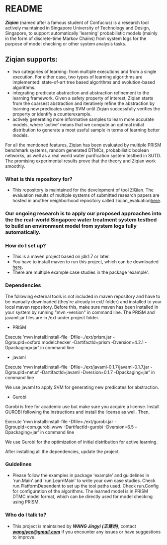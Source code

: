 # README #

***Ziqian*** (named after a famous student of Confucius) is a research tool actively maintained in Singapore University of Technology and Design, Singapore, to support automatically 'learning' probabilistic models (mainly in the form of discrete-time Markov Chains) from system logs for the purpose of model checking or other system analysis tasks. 

## Ziqian supports: ##
* two categories of learning: from multiple executions and from a single execution. For either case, two types of learning algorithms are implemented: state-of-art tree based algorithms and evolution-based algorithms.
* integrating predicate abstraction and abstraction refinement to the learning framework. Given a safety property of interest, Ziqian starts from the coarsest abstraction and iteratively refine the abstraction by learning new predicates using SVM until Ziqian successfully verifies the property or identify a counterexample.
* actively generating more informative samples to learn more accurate models, where 'active' means that we compute an optimal initial distribution to generate a most useful sample in terms of learning better models.

For all the mentioned features, Ziqian has been evaluated by multiple PRISM benchmark systems, random generated DTMCs, probabilistic boolean networks, as well as a real world water purification system testbed in SUTD. The promising experimental results prove that the theory and Ziqian work smoothly.     

### What is this repository for? ###

* This repository is maintained for the development of tool ZiQian. The evaluation results of multiple systems of submitted research papers are hosted in another neighborhood repository called ziqian_evaluation[here](https://bitbucket.org/jingyi_wang/ziqian_evaluation). 


### Our ongoing research is to apply our proposed approaches into the the real-world Singapore water treatment system testbed to build an environment model from system logs fully automatically. ###

### How do I set up? ###

* This is a maven project based on jdk1.7 or later.
* You have to install maven to run this project, which can be downloaded [here](http://maven.apache.org/).
* There are multiple example case studies in the package 'example'.

### Dependencies ###
The following external tools is not included in maven repository and have to be manually downloaded (they're already in ext/ folder) and installed to your local maven repository. Before this, make sure maven has been installed in your system by running "mvn -version" in command line. The PRISM and javaml jar files are in /ext under project folder.


* PRISM

Execute 'mvn install:install-file -Dfile=./ext/prism.jar -DgroupId=oxford.modelchecker 
    -DartifactId=prism -Dversion=4.2.1 -Dpackaging=jar' in command line



* javaml

Execute 'mvn install:install-file -Dfile=./ext/javaml-0.1.7/javaml-0.1.7.jar -DgroupId=net.sf 
    -DartifactId=javaml -Dversion=0.1.7 -Dpackaging=jar' in command line

We use javaml to apply SVM for generating new predicates for abstraction.

* Gurobi

Gurobi is free for academic use but make sure you acquire a license. Install GUROBI following the instructions and install the license as well. Then,

Execute 'mvn install:install-file -Dfile=./ext/gurobi.jar -DgroupId=com.gurobi.www 
    -DartifactId=gurobi -Dversion=6.5 -Dpackaging=jar' in command line

We use Gurobi for the optimization of initial distribution for active learning. 

After installing all the dependencies, update the project.

### Guidelines ###
* Please follow the examples in package 'example' and guidelines in 'run.Main' and 'run.LearnMain' to write your own case studies. Check run.PlatformDependent to set up the tool paths used. Check run.Config for configuration of the algorithms. The learned model is in PRISM DTMC model format, which can be directly used for model checking using PRISM.

### Who do I talk to? ###

* This project is maintained by ***WANG Jingyi (王竟亦)***, contact ***wangjyee@gmail.com*** if you encounter any issues or have suggestions to improve.